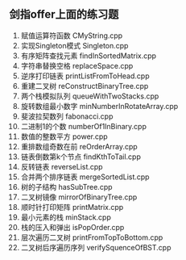 ## 剑指offer上面的练习题

1. 赋值运算符函数 		CMyString.cpp
2. 实现Singleton模式	Singleton.cpp
3. 有序矩阵查找元素		findInSortedMatrix.cpp
4. 字符串替换空格		replaceSpace.cpp
5. 逆序打印链表			printListFromToHead.cpp
6. 重建二叉树			reConstructBinaryTree.cpp
7. 两个栈模拟队列		queueWithTwoStacks.cpp
8. 旋转数组最小数字		minNumberInRotateArray.cpp
9. 斐波拉契数列			fabonacci.cpp
10. 二进制1的个数		numberOf1InBinary.cpp
11. 数值的整数平方		power.cpp
14. 重排数组奇数在前	reOrderArray.cpp
15. 链表倒数第k个节点	findKthToTail.cpp
16. 反转链表			reverseList.cpp
17. 合并两个排序链表	mergeSortedList.cpp	
18. 树的子结构			hasSubTree.cpp
19. 二叉树镜像			mirrorOfBinaryTree.cpp
20. 顺时针打印矩阵		printMatrix.cpp
21. 最小元素的栈		minStack.cpp
22. 栈的压入和弹出		isPopOrder.cpp
23. 层次遍历二叉树		printFromTopToBottom.cpp
24. 二叉树后序遍历序列	verifySquenceOfBST.cpp		


